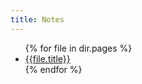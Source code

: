 ```yaml
---
title: Notes
---
```


<ul>
    {% for file in dir.pages %}
    <li>
        <a href="{{ link(file) }}">
            {{file.title}}
        </a>
    </li>
    {% endfor %}
</ul>


